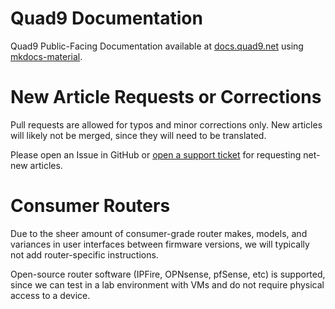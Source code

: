 # Quad9 Documentation
Quad9 Public-Facing Documentation available at [docs.quad9.net](https://docs.quad9.net) using [mkdocs-material](https://github.com/squidfunk/mkdocs-material).

# New Article Requests or Corrections

Pull requests are allowed for typos and minor corrections only. New articles will likely not be merged, since they will need to be translated.

Please open an Issue in GitHub or [open a support ticket](https://quad9.net/support/contact) for requesting net-new articles.

# Consumer Routers

Due to the sheer amount of consumer-grade router makes, models, and variances in user interfaces between firmware versions, we will typically not add router-specific instructions.

Open-source router software (IPFire, OPNsense, pfSense, etc) is supported, since we can test in a lab environment with VMs and do not require physical access to a device.

